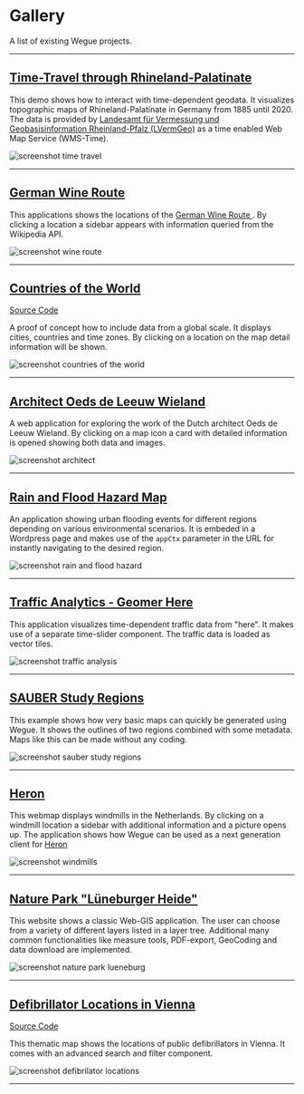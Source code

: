 # Gallery

A list of existing Wegue projects.

---

## [Time-Travel through Rhineland-Palatinate](https://apps.meggsimum.de/wegue-demos/rlp-historische-tk/?year=1960)

This demo shows how to interact with time-dependent geodata. It visualizes topographic maps of Rhineland-Palatinate in Germany from 1885 until 2020. The data is provided by [Landesamt für Vermessung und Geobasisinformation
Rheinland-Pfalz (LVermGeo)](https://lvermgeo.rlp.de/de/startseite/) as a time enabled Web Map Service (WMS-Time).

![screenshot time travel](_media/screenshot_time_travel.jpg)

---

## [German Wine Route](https://apps.meggsimum.de/weinstrassenreise/#!/)

This applications shows the locations of the [German Wine Route ](https://en.wikipedia.org/wiki/German_Wine_Route). By clicking a location a sidebar appears with information queried from the Wikipedia API. 

![screenshot wine route](_media/screenshot_wine_route.jpg)

---

## [Countries of the World](https://apps.meggsimum.de/wegue-demos/global/)

[Source Code](https://github.com/meggsimum/wegue-demos)

A proof of concept how to include data from a global scale. It displays cities, countries and time zones. By clicking on a location on the map detail information will be shown.

![screenshot countries of the world](_media/screenshot_global.jpg)

---

## [Architect Oeds de Leeuw Wieland](https://bevinggevoeld.nl/oeds/groot/)

A web application for exploring the work of the Dutch architect Oeds de Leeuw Wieland. By clicking on a map icon a card with detailed information is opened showing both data and images. 

![screenshot architect](_media/screenshot_bevinggevoeld.jpg)

---

## [Rain and Flood Hazard Map](https://www.starkregengefahr.de/baden-wuerttemberg/glems/)

An application showing urban flooding events for different regions depending on various environmental scenarios. It is embeded in a Wordpress page and makes use of the `appCtx` parameter in the URL for instantly navigating to the desired region.

![screenshot rain and flood hazard](_media/screenshot_starkregengefahr.jpg)

---

## [Traffic Analytics - Geomer Here](https://apps.meggsimum.de/geomer-here/)

This application visualizes time-dependent traffic data from "here". It makes use of a separate time-slider component. The traffic data is loaded as vector tiles.

![screenshot traffic analysis](_media/screenshot_geomer_here.jpg)

---

## [SAUBER Study Regions](https://sauber-projekt.de/de/home/pilotregionen/)

This example shows how very basic maps can quickly be generated using Wegue. It shows the outlines of two regions combined with some metadata. Maps like this can be made without any coding. 

![screenshot sauber study regions](_media/screenshot_sauber.jpg)

---

## [Heron](https://wegue.heron-mc.org/)

This webmap displays windmills in the Netherlands. By clicking on a windmill location a sidebar with additional information and a picture opens up. The application shows how Wegue can be used as a next generation client for [Heron](https://heron-mc.org/) 

![screenshot windmills](_media/screenshot_heron.jpg)

---

## [Nature Park "Lüneburger Heide"](https://map.naturpark-lueneburger-heide.de/)

This website shows a classic Web-GIS application. The user can choose from a variety of different layers listed in a layer tree. Additional many common functionalities like measure tools, PDF-export, GeoCoding and data download are implemented.

![screenshot nature park lueneburg](_media/screenshot_lueneburg.jpg)

---

## [Defibrillator Locations in Vienna](https://gisolutionsat.github.io/wegue)

[Source Code](https://github.com/GISolutionsAT/wegue)

This thematic map shows the locations of public defibrillators in Vienna. It comes with an advanced search and filter component. 

![screenshot defibrilator locations](_media/screenshot_wien.jpg)

---
